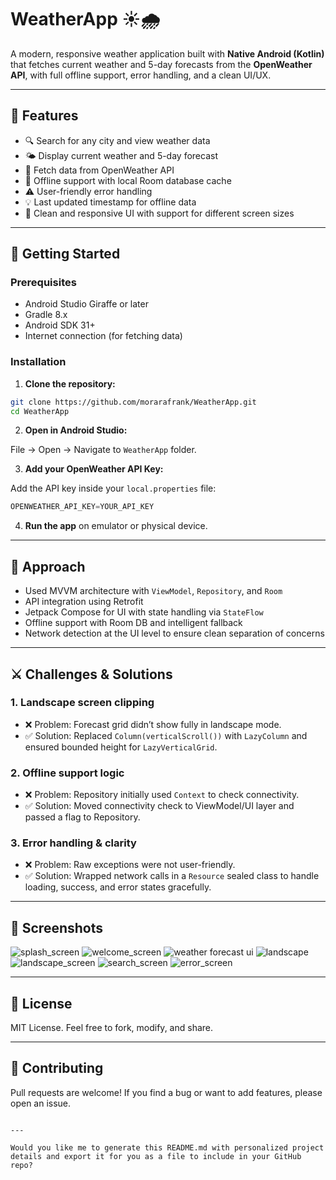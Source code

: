 # WeatherApp ☀️🌧️

A modern, responsive weather application built with **Native Android (Kotlin)** that fetches current weather and 5-day forecasts from the **OpenWeather API**, with full offline support, error handling, and a clean UI/UX.

---

## 📱 Features

- 🔍 Search for any city and view weather data
- 🌤️ Display current weather and 5-day forecast
- 📡 Fetch data from OpenWeather API
- 📴 Offline support with local Room database cache
- ⚠️ User-friendly error handling
- 💡 Last updated timestamp for offline data
- 🎨 Clean and responsive UI with support for different screen sizes

---

## 🚀 Getting Started

### Prerequisites

- Android Studio Giraffe or later
- Gradle 8.x
- Android SDK 31+
- Internet connection (for fetching data)

### Installation

1. **Clone the repository:**

```bash
git clone https://github.com/morarafrank/WeatherApp.git
cd WeatherApp
````

2. **Open in Android Studio:**

File → Open → Navigate to `WeatherApp` folder.

3. **Add your OpenWeather API Key:**

Add the API key inside your `local.properties` file:

```kotlin
OPENWEATHER_API_KEY=YOUR_API_KEY
```

4. **Run the app** on emulator or physical device.

---

## 🧠 Approach

* Used MVVM architecture with `ViewModel`, `Repository`, and `Room`
* API integration using Retrofit
* Jetpack Compose for UI with state handling via `StateFlow`
* Offline support with Room DB and intelligent fallback
* Network detection at the UI level to ensure clean separation of concerns

---

## ⚔️ Challenges & Solutions

### 1. **Landscape screen clipping**

* ❌ Problem: Forecast grid didn’t show fully in landscape mode.
* ✅ Solution: Replaced `Column(verticalScroll())` with `LazyColumn` and ensured bounded height for `LazyVerticalGrid`.

### 2. **Offline support logic**

* ❌ Problem: Repository initially used `Context` to check connectivity.
* ✅ Solution: Moved connectivity check to ViewModel/UI layer and passed a flag to Repository.

### 3. **Error handling & clarity**

* ❌ Problem: Raw exceptions were not user-friendly.
* ✅ Solution: Wrapped network calls in a `Resource` sealed class to handle loading, success, and error states gracefully.

---

## 📸 Screenshots

![splash_screen](https://github.com/user-attachments/assets/66c5e1a3-1cfc-4a95-9e67-12f3bd757d63)
![welcome_screen](https://github.com/user-attachments/assets/6b12151f-92ea-4ec9-95c0-d100e72f1eef)
![weather   forecast ui](https://github.com/user-attachments/assets/ae945ea8-9a7c-431d-ac58-d915de01a1fb)
![landscape](https://github.com/user-attachments/assets/6e1b9424-be1a-4700-95fb-c0719d114ff9)
![landscape_screen](https://github.com/user-attachments/assets/7906accc-1395-4063-9be9-319314e1494c)
![search_screen](https://github.com/user-attachments/assets/4e6aa3c0-f059-42d8-b2c0-913c6233dd06)
![error_screen](https://github.com/user-attachments/assets/1d91e925-9eff-4d59-ae6f-584c6b1ff6d3)

---

## 📄 License

MIT License. Feel free to fork, modify, and share.

---

## 🤝 Contributing

Pull requests are welcome! If you find a bug or want to add features, please open an issue.

```

---

Would you like me to generate this README.md with personalized project details and export it for you as a file to include in your GitHub repo?
```
